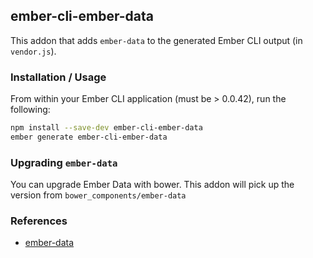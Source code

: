 ## ember-cli-ember-data

This addon that adds `ember-data` to the generated Ember CLI output (in `vendor.js`).

### Installation / Usage

From within your Ember CLI application (must be > 0.0.42), run the following:

```bash
npm install --save-dev ember-cli-ember-data
ember generate ember-cli-ember-data
```

### Upgrading `ember-data`

You can upgrade Ember Data with bower. This addon will pick up the version from `bower_components/ember-data`

### References

* [ember-data](https://github.com/emberjs/data)
